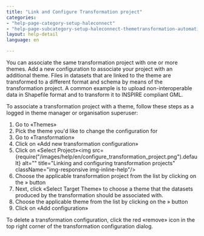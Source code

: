 ```yaml
---
title: "Link and Configure Transformation project"
categories:
- "help-page-category-setup-haleconnect"
- "help-page-subcategory-setup-haleconnect-themetransformation-automation"
layout: help-detail
language: en

---
```


You can associate the same transformation project with one or more themes. Add a new configuration to associate your project with an additional theme. Files in datasets that are linked to the theme are transformed to a different format and schema by means of the transformation project. A common example is to upload non-interoperable data in Shapefile format and to transform it to INSPIRE compliant GML.

To associate a transformation project with a theme, follow these steps as a logged in theme manager or organisation superuser:

1.	Go to &laquo;Themes&raquo;
1.	Pick the theme you'd like to change the configuration for
1.	Go to &laquo;Transformation&raquo;
1.  Click on &laquo;Add new transformation configuration&raquo;
1.	Click on  &laquo;Select Project&raquo;<img src={require("/images/help/en/configure_transformation_project.png").default} alt="" title="Linking and configuring transformation projects" className="img-responsive img-inline-help"/>
1.	Choose the applicable transformation project from the list by clicking on the » button
1.	Next, click &laquo;Select Target Theme&raquo; to choose a theme that the datasets produced by the transformation should be associated with.
1.  Choose the applicable theme from the list by clicking on the » button
1. Click on  &laquo;Add configuration&raquo;

To delete a transformation configuration, click the red &laquo;remove&raquo; icon in the top right corner of the transformation configuration dialog.
